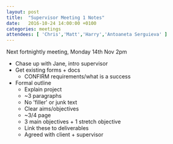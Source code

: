 ```yaml
---
layout: post
title:  "Supervisor Meeting 1 Notes"
date:   2016-10-24 14:00:00 +0100
categories: meetings
attendees: [ 'Chris','Matt','Harry','Antoaneta Serguieva' ]
---
```


Next fortnightly meeting, Monday 14th Nov 2pm
* Chase up with Jane, intro supervisor
* Get existing forms + docs
  * CONFIRM requirements/what is a success
* Formal outline
  * Explain project
  * ~3 paragraphs
  * No 'filler' or junk text
  * Clear aims/objectives
  * ~3/4 page
  * 3 main objectives + 1 stretch objective
  * Link these to deliverables
  * Agreed with client + supervisor
